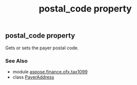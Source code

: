 ﻿---
title: postal_code property
second_title: Aspose.Finance for Python via .NET API References
description: 
type: docs
weight: 100
url: /python-net/aspose.finance.ofx.tax1099/payeraddress/postal_code/
is_root: false
---

## postal_code property


Gets or sets the payer postal code.

### See Also
* module [aspose.finance.ofx.tax1099](../../)
* class [PayerAddress](/finance/python-net/aspose.finance.ofx.tax1099/payeraddress)
